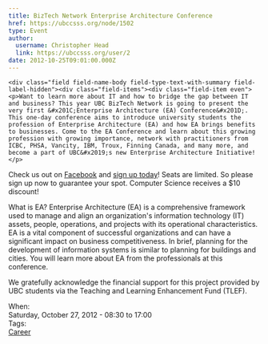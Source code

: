 ```yaml
---
title: BizTech Network Enterprise Architecture Conference 
href: https://ubccsss.org/node/1502
type: Event
author:
  username: Christopher Head
  link: https://ubccsss.org/user/2
date: 2012-10-25T09:01:00.000Z
---
```



    <div class="field field-name-body field-type-text-with-summary field-label-hidden"><div class="field-items"><div class="field-item even"><p>Want to learn more about IT and how to bridge the gap between IT and business? This year UBC BizTech Network is going to present the very first &#x201C;Enterprise Architecture (EA) Conference&#x201D;. This one-day conference aims to introduce university students the profession of Enterprise Architecture (EA) and how EA brings benefits to businesses. Come to the EA Conference and learn about this growing profession with growing importance, network with practitioners from ICBC, PHSA, Vancity, IBM, Troux, Finning Canada, and many more, and become a part of UBC&#x2019;s new Enterprise Architecture Initiative!</p>
<p>Check us out on <a href="https://www.facebook.com/events/121544284663600/">Facebook</a> and <a href="http://ubcbiztech.rezgo.com/?start_date=October+27%2C+2012&amp;end_date=October+27%2C+2012">sign up today</a>! Seats are limited. So please sign up now to guarantee your spot. Computer Science receives a $10 discount!</p>
<p>What is EA? Enterprise Architecture (EA) is a comprehensive framework used to manage and align  an organization&apos;s information technology (IT) assets, people, operations, and projects with its operational characteristics. EA is a vital component of successful organizations and can have a significant impact on business competitiveness. In brief, planning for the development of information systems is similar to planning for buildings and cities. You will learn more about EA from the professionals at this conference.</p>
<p>We gratefully acknowledge the financial support for this project provided by UBC students via the Teaching and Learning Enhancement Fund (TLEF).</p>
</div></div></div><div class="field field-name-field-dates field-type-datetime field-label-above"><div class="field-label">When:&#xA0;</div><div class="field-items"><div class="field-item even"><span class="date-display-single">Saturday, October 27, 2012 - <span class="date-display-range"><span class="date-display-start">08:30</span> to <span class="date-display-end">17:00</span></span></span></div></div></div>    <footer>
    <div class="field field-name-field-tags field-type-taxonomy-term-reference field-label-above"><div class="field-label">Tags:&#xA0;</div><div class="field-items"><div class="field-item even"><a href="/career">Career</a></div></div></div>      </footer>
    